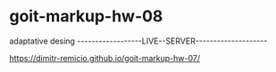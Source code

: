# goit-markup-hw-08
 adaptative desing
------------------LIVE--SERVER--------------------

https://dimitr-remicio.github.io/goit-markup-hw-07/
